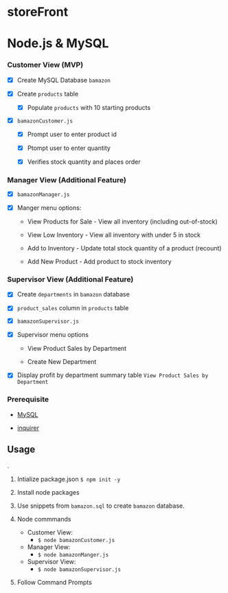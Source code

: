 # storeFront

# Node.js & MySQL

### Customer View (MVP)

- [X] Create MySQL Database `bamazon`

- [X]  Create `products` table

    - [X]  Populate `products` with 10 starting products

- [X] `bamazonCustomer.js` 

   - [X] Prompt user to enter product id
   
   - [X] Ptompt user to enter quantity
   
   - [X] Verifies stock quantity and places order


### Manager View (Additional Feature)

- [X] `bamazonManager.js`

- [X] Manger menu options:

    * View Products for Sale - View all inventory (including out-of-stock)
    
    * View Low Inventory - View all inventory with under 5 in stock
    
    * Add to Inventory - Update total stock quantity of a product (recount) 
    
    * Add New Product - Add product to stock inventory
   


### Supervisor View (Additional Feature)

- [X] Create `departments` in `bamazon` database

- [X] `product_sales` column in `products` table 

- [X] `bamazonSupervisor.js`

- [X] Supervisor menu options

   * View Product Sales by Department 
   
   * Create New Department 

- [X] Display profit by department summary table  `View Product Sales by Department`



### Prerequisite

   
   - [MySQL](https://www.npmjs.com/package/mysql)

   
   - [inquirer](https://www.npmjs.com/package/inquirer)


## Usage
.
  1. Intialize package.json `$ npm init -y`

  2. Install node packages 
   
  4. Use snippets from `bamazon.sql` to create `bamazon` database.
  
  5. Node commmands
     - Customer View:
          - `$ node bamazonCustomer.js`
     - Manager View:
          - `$ node bamazonManger.js`
     - Supervisor View:
          - `$ node bamazonSupervisor.js`
  6. Follow Command Prompts

    
   



